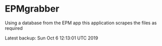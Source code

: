 # EPMgrabber
Using a database from the EPM app this application scrapes the files as required


Latest backup: Sun Oct 6 12:13:01 UTC 2019
